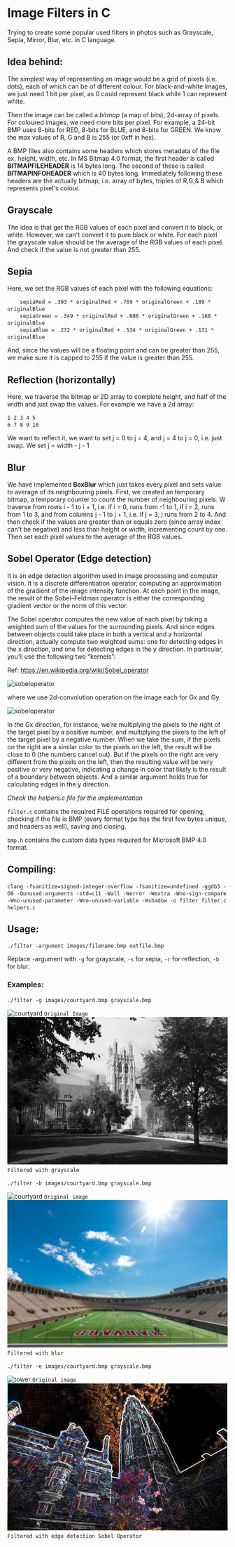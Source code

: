 # Image Filters in C
Trying to create some popular used filters in photos such as Grayscale, Sepia, Mirror, Blur, etc. in C language.

## Idea behind:

The simplest way of representing an image would be a grid of pixels (i.e. dots), each of which can be of different colour. For black-and-white images, we just need 1 bit per pixel, as 0 could represent black while 1 can represent white.

Then the image can be called a *bitmap* (a map of bits), 2d-array of pixels. For coloured images, we need more bits per pixel. For example, a 24-bit BMP uses 8-bits for RED, 8-bits for BLUE, and 8-bits for GREEN. We know the max values of R, G and B is 255 (or 0xff in hex).

A BMP files also contains some headers which stores metadata of the file ex. height, width, etc. In MS Bitmap 4.0 format, the first header is called **BITMAPFILEHEADER** is 14 bytes long. The second of these is called **BITMAPINFOHEADER** which is 40 bytes long. Immediately following these headers are the actually bitmap, i.e. array of bytes, triples of R,G,& B which represents pixel's colour. 


## Grayscale

The idea is that get the RGB values of each pixel and convert it to black, or white. However, we can't convert it to pure black or white. For each pixel the grayscale value should be the average of the RGB values of each pixel. And check if the value is not greater than 255.

## Sepia

Here, we set the RGB values of each pixel with the following equations:

```
    sepiaRed = .393 * originalRed + .769 * originalGreen + .189 * originalBlue
    sepiaGreen = .349 * originalRed + .686 * originalGreen + .168 * originalBlue
    sepiaBlue = .272 * originalRed + .534 * originalGreen + .131 * originalBlue
```

And, since the values will be a floating point and can be greater than 255, we make sure it is capped to 255 if the value is greater than 255.

## Reflection (horizontally)

Here, we traverse the bitmap or 2D array to complete height, and half of the width and just swap the values. For example we have a 2d array: 
```
1 2 3 4 5
6 7 8 9 10
```

We want to reflect it, we want to set j = 0 to j = 4, and j = 4 to j = 0, i.e. just swap. We set j = width - j - 1


## Blur

We have implemented **BoxBlur** which just takes every pixel and sets value to average of its neighbouring pixels.
First, we created an temporary bitmap, a temporary counter to count the number of neighbouring pixels. W traverse from rows i - 1 to i + 1, i.e. if i = 0, runs from -1 to 1, if i = 2, runs from 1 to 3, and from columns j - 1 to j + 1, i.e. if j = 3, j runs from 2 to 4. And then check if the values are greater than or equals zero (since array index can't be negative) and less than height or width, incrementing count by one. Then set each pixel values to the average of the RGB values.

## Sobel Operator (Edge detection)

It is an edge detection algorithm used in image processing and computer vision. It is a discrete differentiation operator, computing an approximation of the gradient of the image intensity function. At each point in the image, the result of the Sobel–Feldman operator is either the corresponding gradient vector or the norm of this vector.

The Sobel operator computes the new value of each pixel by taking a weighted sum of the values for the surrounding pixels. And since edges between objects could take place in both a vertical and a horizontal direction, actually compute two weighted sums: one for detecting edges in the x direction, and one for detecting edges in the y direction. In particular, you’ll use the following two “kernels”:

Ref: https://en.wikipedia.org/wiki/Sobel_operator

![sobeloperator](https://cs50.harvard.edu/x/2021/psets/4/filter/more/sobel.png)

where we use 2d-convolution operation on the image each for Gx and Gy.

![sobeloperator](https://wikimedia.org/api/rest_v1/media/math/render/svg/23ae6772c5f58751fc6014b71d6adafb30a31c79)

In the Gx direction, for instance, we’re multiplying the pixels to the right of the target pixel by a positive number, and multiplying the pixels to the left of the target pixel by a negative number. When we take the sum, if the pixels on the right are a similar color to the pixels on the left, the result will be close to 0 (the numbers cancel out). But if the pixels on the right are very different from the pixels on the left, then the resulting value will be very positive or very negative, indicating a change in color that likely is the result of a boundary between objects. And a similar argument holds true for calculating edges in the y direction.


*Check the helpers.c file for the implementation*

`filter.c` contains the required FILE operations required for opening, checking if the file is BMP (every format type has the first few bytes unique, and headers as well), saving and closing.

`bmp.h` contains the custom data types required for Microsoft BMP 4.0 format.

## Compiling:

```
clang -fsanitize=signed-integer-overflow -fsanitize=undefined -ggdb3 -O0 -Qunused-arguments -std=c11 -Wall -Werror -Wextra -Wno-sign-compare -Wno-unused-parameter -Wno-unused-variable -Wshadow -o filter filter.c helpers.c
```

## Usage:

```
./filter -argument images/filename.bmp outfile.bmp
```

Replace -argument with `-g` for grayscale, `-s` for sepia, `-r` for reflection, `-b` for blur.

### Examples:

```
./filter -g images/courtyard.bmp grayscale.bmp
```
![courtyard](/images/courtyard.bmp) `Original Image`
![grayscale](/grayscale.bmp) `Filtered with grayscale`

```
./filter -b images/courtyard.bmp grayscale.bmp
```

![courtyard](/images/stadium.bmp) `Original image`
![courtyard](/blur.bmp) `Filtered with blur`


```
./filter -e images/courtyard.bmp grayscale.bmp
```
![tower](/images/tower.bmp) `Original image`
![tower](/edge.bmp) 
`Filtered with edge detection Sobel Operator`
